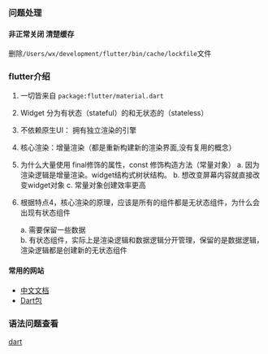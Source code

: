 ###  问题处理
#### 非正常关闭 清楚缓存
删除`/Users/wx/development/flutter/bin/cache/lockfile`文件

### flutter介绍

1. 一切皆来自 `package:flutter/material.dart`
2. Widget 分为有状态（stateful）的和无状态的（stateless）
3. 不依赖原生UI： 拥有独立渲染的引擎
4. 核心渲染：增量渲染（都是重新构建新的渲染界面,没有复用的概念）
5. 为什么大量使用 final修饰的属性，const 修饰构造方法（常量对象）
   a. 因为渲染逻辑是增量渲染。widget结构式树状结构。
   b. 想改变屏幕内容就直接改变widget对象
   c. 常量对象创建效率更高
6. 根据特点4，核心渲染的原理，应该是所有的组件都是无状态组件，为什么会出现有状态组件

   a. 需要保留一些数据    
   b. 有状态组件，实际上是渲染逻辑和数据逻辑分开管理，保留的是数据逻辑，渲染逻辑都是创建新的无状态组件    


#### 常用的网站 

+ [中文文档](https://flutterchina.club/)   
+ [Dart包](https://pub.dev/) 


### 语法问题查看
[dart](./dart/README.md)